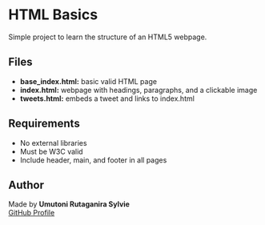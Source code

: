 # HTML Basics

Simple project to learn the structure of an HTML5 webpage.

## Files
- **base_index.html:** basic valid HTML page  
- **index.html:** webpage with headings, paragraphs, and a clickable image  
- **tweets.html:** embeds a tweet and links to index.html  

## Requirements
- No external libraries  
- Must be W3C valid  
- Include header, main, and footer in all pages  

## Author
Made by **Umutoni Rutaganira Sylvie**  
[GitHub Profile](https://github.com/Umutoni2)